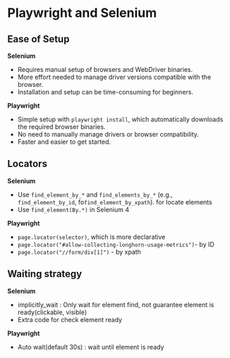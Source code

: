 # Playwright and Selenium

## Ease of Setup
**Selenium**
-   Requires manual setup of browsers and WebDriver binaries.
-   More effort needed to manage driver versions compatible with the browser.
-   Installation and setup can be time-consuming for beginners.

**Playwright**
-   Simple setup with `playwright install`, which automatically downloads the required browser binaries.
-   No need to manually manage drivers or browser compatibility.
-   Faster and easier to get started.

## Locators
**Selenium**
- Use `find_element_by_*` and `find_elements_by_*` (e.g., `find_element_by_id`,  fo`find_element_by_xpath`). for locate elements
- Use `find_element(By.*)` in Selenium 4

**Playwright**
- `page.locator(selector)`, which is more declarative
- `page.locator("#allow-collecting-longhorn-usage-metrics")`- by ID
- `page.locator("//form/div[1]")` - by xpath

## Waiting strategy
**Selenium**
 - implicitly_wait : Only wait for element find, not guarantee element is ready(clickable, visible)
 - Extra code for check element ready

**Playwright**
- Auto wait(default 30s) : wait until element is ready
 